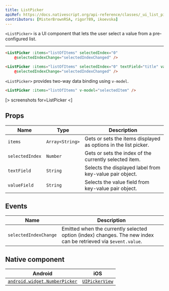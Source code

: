 ```yaml
---
title: ListPicker
apiRef: https://docs.nativescript.org/api-reference/classes/_ui_list_picker_.listpicker
contributors: [MisterBrownRSA, rigor789, ikoevska]
---
```


`<ListPicker>` is a UI component that lets the user select a value from a pre-configured list.

---

```html
<ListPicker :items="listOfItems" selectedIndex="0"
    @selectedIndexChange="selectedIndexChanged" />
```

```html
<ListPicker :items="listOfItems" selectedIndex="0" textField="title" valueField="id" v-model="item_id"
    @selectedIndexChange="selectedIndexChanged" />
```

`<ListPicker>` provides two-way data binding using `v-model`.

```html
<ListPicker :items="listOfItems" v-model="selectedItem" />
```

[> screenshots for=ListPicker <]

## Props

| Name | Type | Description |
|------|------|-------------|
| `items` | `Array<String>` | Gets or sets the items displayed as options in the list picker.
| `selectedIndex` | `Number` | Gets or sets the index of the currently selected item.
| `textField` | `String` | Selects the displayed label from key-value pair object.
| `valueField` | `String` | Selects the value field from key-value pair object.

## Events

| Name | Description |
|------|-------------|
| `selectedIndexChange`| Emitted when the currently selected option (index) changes. The new index can be retrieved via `$event.value`.

## Native component

| Android | iOS |
|---------|-----|
| [`android.widget.NumberPicker`](https://developer.android.com/reference/android/widget/NumberPicker.html) | [`UIPickerView`](https://developer.apple.com/documentation/uikit/uipickerview)
